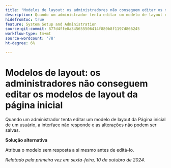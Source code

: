 ```yaml
---
title: "Modelos de layout: os administradores não conseguem editar os modelos de layout da página inicial"
description: Quando um administrador tenta editar um modelo de layout da Página inicial de um usuário, a interface não responde e as alterações não podem ser salvas.
hidefromtoc: true
feature: System Setup and Administration
source-git-commit: 877d4ffe0a345655506414f880b8f1197d866245
workflow-type: tm+mt
source-wordcount: '78'
ht-degree: 6%

---
```


# Modelos de layout: os administradores não conseguem editar os modelos de layout da página inicial

Quando um administrador tenta editar um modelo de layout da Página inicial de um usuário, a interface não responde e as alterações não podem ser salvas.

**Solução alternativa**

Atribua o modelo sem resposta a si mesmo antes de editá-lo.

_Relatado pela primeira vez em sexta-feira, 10 de outubro de 2024._
